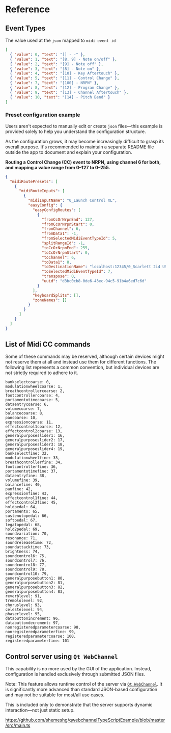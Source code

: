 # Reference

## Event Types

The value used at the `json` mapped to `midi event id`

```json
[
  { "value": 0, "text": "[] - -" },
  { "value": 1, "text": "[8, 9] - Note on/off" },
  { "value": 2, "text": "[9] - Note off" },
  { "value": 3, "text": "[8] - Note on" },
  { "value": 4, "text": "[10] - Key Aftertouch" },
  { "value": 5, "text": "[11] - Control Change" },
  { "value": 7, "text": "[100] - NRPN" },
  { "value": 8, "text": "[12] - Program Change" },
  { "value": 9, "text": "[13] - Channel Aftertouch" },
  { "value": 10, "text": "[14] - Pitch Bend" }
]
```

### Preset configuration example 
Users aren't expected to manually edit or create `json` files—this example is provided solely to help you understand the configuration structure. 

As the configuration grows, it may become increasingly difficult to grasp its overall purpose. It's recommended to maintain a separate README file outside the app to document and explain your configuration.

__Routing a Control Change (CC) event to NRPN, using channel 6 for both, and mapping a value range from 0–127 to 0–255.__


```json
{
  "midiRoutePresets": [
    {
      "midiRouteInputs": [
        {
          "midiInputName": "0_Launch Control XL",
          "easyConfig": {
            "easyConfigRoutes": [
              {
                "fromCcOrNrpnEnd": 127,
                "fromCcOrNrpnStart": 0,
                "fromChannel": 6,
                "fromData1": -1,
                "fromSelectedMidiEventTypeId": 5,
                "splitRangeId": -1,
                "toCcOrNrpnEnd": 255,
                "toCcOrNrpnStart": 0,
                "toChannel": 6,
                "toData1": 8,
                "toDestinationName": "localhost:12345/0_Scarlett 2i4 USB",
                "toSelectedMidiEventTypeId": 7,
                "transpose": 0,
                "uuid": "d3bc0cb8-0de6-43ec-94c5-91b4a6ed7c6d"
              }
            ],
            "keyboardSplits": [],
            "zoneNames": []
          }
        }
      ]
    }
  ]
}
```

## List of Midi CC commands

Some of these commands may be reserved, although certain devices might not reserve them at all and instead use them for different functions. The following list represents a common convention, but individual devices are not strictly required to adhere to it.


```
bankselectcoarse: 0,
modulationwheelcoarse: 1,
breathcontrollercoarse: 2,
footcontrollercoarse: 4,
portamentotimecoarse: 5,
dataentrycoarse: 6,
volumecoarse: 7,
balancecoarse: 8,
pancoarse: 10,
expressioncoarse: 11,
effectcontrol1coarse: 12,
effectcontrol2coarse: 13,
generalpurposeslider1: 16,
generalpurposeslider2: 17,
generalpurposeslider3: 18,
generalpurposeslider4: 19,
bankselectfine: 32,
modulationwheelfine: 33,
breathcontrollerfine: 34,
footcontrollerfine: 36,
portamentotimefine: 37,
dataentryfine: 38,
volumefine: 39,
balancefine: 40,
panfine: 42,
expressionfine: 43,
effectcontrol1fine: 44,
effectcontrol2fine: 45,
holdpedal: 64,
portamento: 65,
sustenutopedal: 66,
softpedal: 67,
legatopedal: 68,
hold2pedal: 69,
soundvariation: 70,
resonance: 71,
soundreleasetime: 72,
soundattacktime: 73,
brightness: 74,
soundcontrol6: 75,
soundcontrol7: 76,
soundcontrol8: 77,
soundcontrol9: 78,
soundcontrol10: 79,
generalpurposebutton1: 80,
generalpurposebutton2: 81,
generalpurposebutton3: 82,
generalpurposebutton4: 83,
reverblevel: 91,
tremololevel: 92,
choruslevel: 93,
celestelevel: 94,
phaserlevel: 95,
databuttonincrement: 96,
databuttondecrement: 97,
nonregisteredparametercoarse: 98,
nonregisteredparameterfine: 99,
registeredparametercoarse: 100,
registeredparameterfine: 101
```

## Control server using `Qt WebChannel`

This capability is no more used by the GUI of the application. Instead, configuration is handled exclusively through submitted JSON files.

Note: This feature allows runtime control of the server via [`Qt WebChannel`](https://doc.qt.io/qt-6/qtwebchannel-index.html). 
It is significantly more advanced than standard JSON-based configuration and may not be suitable for most/all use cases.

This is included only to demonstrate that the server supports dynamic interaction—not just static setup.

https://github.com/shemeshg/qwebchannelTypeScriptExample/blob/master/src/main.ts